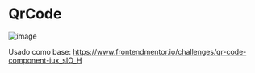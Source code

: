 # QrCode

![image](https://user-images.githubusercontent.com/109930651/188274923-97f777f6-f9c9-4a0e-a35c-8c5315112a46.png)

Usado como base: https://www.frontendmentor.io/challenges/qr-code-component-iux_sIO_H
